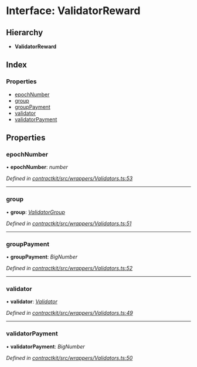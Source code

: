 # Interface: ValidatorReward

## Hierarchy

* **ValidatorReward**

## Index

### Properties

* [epochNumber](_wrappers_validators_.validatorreward.md#epochnumber)
* [group](_wrappers_validators_.validatorreward.md#group)
* [groupPayment](_wrappers_validators_.validatorreward.md#grouppayment)
* [validator](_wrappers_validators_.validatorreward.md#validator)
* [validatorPayment](_wrappers_validators_.validatorreward.md#validatorpayment)

## Properties

###  epochNumber

• **epochNumber**: *number*

*Defined in [contractkit/src/wrappers/Validators.ts:53](https://github.com/celo-org/celo-monorepo/blob/master/packages/contractkit/src/wrappers/Validators.ts#L53)*

___

###  group

• **group**: *[ValidatorGroup](_wrappers_validators_.validatorgroup.md)*

*Defined in [contractkit/src/wrappers/Validators.ts:51](https://github.com/celo-org/celo-monorepo/blob/master/packages/contractkit/src/wrappers/Validators.ts#L51)*

___

###  groupPayment

• **groupPayment**: *BigNumber*

*Defined in [contractkit/src/wrappers/Validators.ts:52](https://github.com/celo-org/celo-monorepo/blob/master/packages/contractkit/src/wrappers/Validators.ts#L52)*

___

###  validator

• **validator**: *[Validator](_wrappers_validators_.validator.md)*

*Defined in [contractkit/src/wrappers/Validators.ts:49](https://github.com/celo-org/celo-monorepo/blob/master/packages/contractkit/src/wrappers/Validators.ts#L49)*

___

###  validatorPayment

• **validatorPayment**: *BigNumber*

*Defined in [contractkit/src/wrappers/Validators.ts:50](https://github.com/celo-org/celo-monorepo/blob/master/packages/contractkit/src/wrappers/Validators.ts#L50)*

